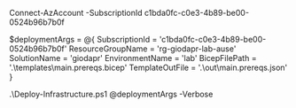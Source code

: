 Connect-AzAccount -SubscriptionId c1bda0fc-c0e3-4b89-be00-0524b96b7b0f

$deploymentArgs = @{
    SubscriptionId    = 'c1bda0fc-c0e3-4b89-be00-0524b96b7b0f'
    ResourceGroupName = 'rg-giodapr-lab-ause'
    SolutionName      = 'giodapr'
    EnvironmentName   = 'lab'
    BicepFilePath    = '.\templates\main.prereqs.bicep'
    TemplateOutFile  = '.\out\main.prereqs.json'
}

.\Deploy-Infrastructure.ps1 @deploymentArgs -Verbose